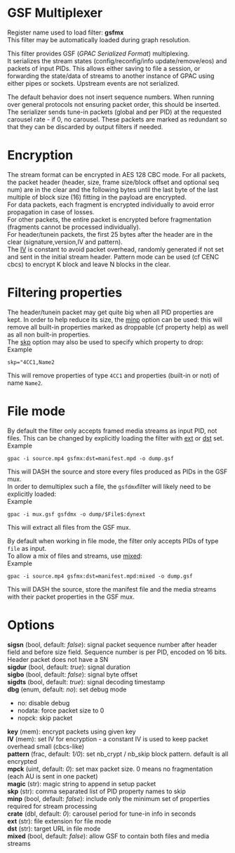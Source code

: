<!-- automatically generated - do not edit, patch gpac/applications/gpac/gpac.c -->

# GSF Multiplexer  
  
Register name used to load filter: __gsfmx__  
This filter may be automatically loaded during graph resolution.  
  
This filter provides GSF (_GPAC Serialized Format_) multiplexing.  
It serializes the stream states (config/reconfig/info update/remove/eos) and packets of input PIDs. This allows either saving to file a session, or forwarding the state/data of streams to another instance of GPAC using either pipes or sockets. Upstream events are not serialized.  
  
The default behavior does not insert sequence numbers. When running over general protocols not ensuring packet order, this should be inserted.  
The serializer sends tune-in packets (global and per PID) at the requested carousel rate - if 0, no carousel. These packets are marked as redundant so that they can be discarded by output filters if needed.  
  
# Encryption  
  
The stream format can be encrypted in AES 128 CBC mode. For all packets, the packet header (header, size, frame size/block offset and optional seq num) are in the clear and the following bytes until the last byte of the last multiple of block size (16) fitting in the payload are encrypted.  
For data packets, each fragment is encrypted individually to avoid error propagation in case of losses.  
For other packets, the entire packet is encrypted before fragmentation (fragments cannot be processed individually).  
For header/tunein packets, the first 25 bytes after the header are in the clear (signature,version,IV and pattern).  
The [IV](#IV) is constant to avoid packet overhead, randomly generated if not set and sent in the initial stream header. Pattern mode can be used (cf CENC cbcs) to encrypt K block and leave N blocks in the clear.  
  
# Filtering properties  
  
The header/tunein packet may get quite big when all PID properties are kept. In order to help reduce its size, the [minp](#minp) option can be used: this will remove all built-in properties marked as droppable (cf property help) as well as all non built-in properties.  
The [skp](#skp) option may also be used to specify which property to drop:  
Example
```
skp="4CC1,Name2
```  
This will remove properties of type `4CC1` and properties (built-in or not) of name `Name2`.  
  
# File mode  
  
By default the filter only accepts framed media streams as input PID, not files. This can be changed by explicitly loading the filter with [ext](#ext) or [dst](#dst) set.  
Example
```
gpac -i source.mp4 gsfmx:dst=manifest.mpd -o dump.gsf
```  
This will DASH the source and store every files produced as PIDs in the GSF mux.  
In order to demultiplex such a file, the `gsfdmx`filter will likely need to be explicitly loaded:  
Example
```
gpac -i mux.gsf gsfdmx -o dump/$File$:dynext
```  
This will extract all files from the GSF mux.  
  
By default when working in file mode, the filter only accepts PIDs of type `file` as input.  
To allow a mix of files and streams, use [mixed](#mixed):  
Example
```
gpac -i source.mp4 gsfmx:dst=manifest.mpd:mixed -o dump.gsf
```  
This will DASH the source, store the manifest file and the media streams with their packet properties in the GSF mux.  
  

# Options    
  
<a id="sigsn">__sigsn__</a> (bool, default: _false_): signal packet sequence number after header field and before size field. Sequence number is per PID, encoded on 16 bits. Header packet does not have a SN  
<a id="sigdur">__sigdur__</a> (bool, default: _true_): signal duration  
<a id="sigbo">__sigbo__</a> (bool, default: _false_): signal byte offset  
<a id="sigdts">__sigdts__</a> (bool, default: _true_): signal decoding timestamp  
<a id="dbg">__dbg__</a> (enum, default: _no_): set debug mode  
* no: disable debug  
* nodata: force packet size to 0  
* nopck: skip packet  
  
<a id="key">__key__</a> (mem): encrypt packets using given key  
<a id="IV">__IV__</a> (mem):   set IV for encryption - a constant IV is used to keep packet overhead small (cbcs-like)  
<a id="pattern">__pattern__</a> (frac, default: _1/0_): set nb_crypt / nb_skip block pattern. default is all encrypted  
<a id="mpck">__mpck__</a> (uint, default: _0_): set max packet size. 0 means no fragmentation (each AU is sent in one packet)  
<a id="magic">__magic__</a> (str): magic string to append in setup packet  
<a id="skp">__skp__</a> (str): comma separated list of PID property names to skip  
<a id="minp">__minp__</a> (bool, default: _false_): include only the minimum set of properties required for stream processing  
<a id="crate">__crate__</a> (dbl, default: _0_): carousel period for tune-in info in seconds  
<a id="ext">__ext__</a> (str): file extension for file mode  
<a id="dst">__dst__</a> (str): target URL in file mode  
<a id="mixed">__mixed__</a> (bool, default: _false_): allow GSF to contain both files and media streams  
  
